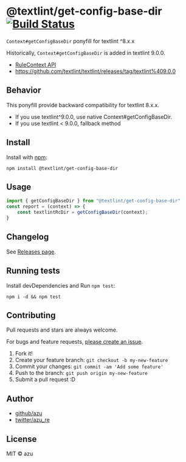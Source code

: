 # @textlint/get-config-base-dir [![Build Status](https://travis-ci.org/textlint/get-config-base-dir.svg?branch=master)](https://travis-ci.org/textlint/get-config-base-dir)

`Context#getConfigBaseDir` ponyfill for textlint ^8.x.x

Historically, `Context#getConfigBaseDir` is added in textlint 9.0.0.

- [RuleContext API](https://github.com/textlint/textlint/blob/master/docs/rule.md#rulecontext-api "RuleContext API")
- <https://github.com/textlint/textlint/releases/tag/textlint%409.0.0>

## Behavior

This ponyfill provide backward compatibility for textlint 8.x.x.

- If you use textlint^9.0.0, use native Context#getConfigBaseDir.
- If you use textlint < 9.0.0, fallback method

## Install

Install with [npm](https://www.npmjs.com/):

    npm install @textlint/get-config-base-dir

## Usage

```js
import { getConfigBaseDir } from "@textlint/get-config-base-dir"
const report = (context) => {
    const textlintRcDir = getConfigBaseDir(context);
}
```


## Changelog

See [Releases page](https://github.com/textlint/get-config-base-dir/releases).

## Running tests

Install devDependencies and Run `npm test`:

    npm i -d && npm test

## Contributing

Pull requests and stars are always welcome.

For bugs and feature requests, [please create an issue](https://github.com/textlint/get-config-base-dir/issues).

1. Fork it!
2. Create your feature branch: `git checkout -b my-new-feature`
3. Commit your changes: `git commit -am 'Add some feature'`
4. Push to the branch: `git push origin my-new-feature`
5. Submit a pull request :D

## Author

- [github/azu](https://github.com/azu)
- [twitter/azu_re](https://twitter.com/azu_re)

## License

MIT © azu
